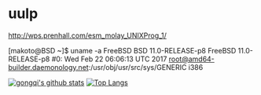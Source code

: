 # uulp

http://wps.prenhall.com/esm_molay_UNIXProg_1/

[makoto@BSD ~]$ uname -a
FreeBSD BSD 11.0-RELEASE-p8 FreeBSD 11.0-RELEASE-p8 #0: Wed Feb 22 06:06:13 UTC 2017     root@amd64-builder.daemonology.net:/usr/obj/usr/src/sys/GENERIC  i386

[![gongqi's github stats](https://github-readme-stats.vercel.app/api?username=gongqi-zhen)](https://github.com/gongqi-zhen/github-readme-stats)
[![Top Langs](https://github-readme-stats.vercel.app/api/top-langs/?username=gongqi-zhen)](https://github.com/gongqi-zhen/github-readme-stats)

